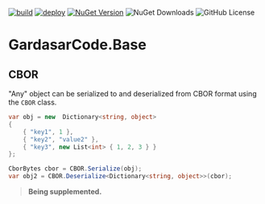[![build](https://github.com/gardasar-code/GardasarCode.Base/actions/workflows/build.yml/badge.svg)](https://github.com/gardasar-code/GardasarCode.Base/actions/workflows/build.yml) [![deploy](https://github.com/gardasar-code/GardasarCode.Base/actions/workflows/deploy.yml/badge.svg)](https://github.com/gardasar-code/GardasarCode.Base/actions/workflows/deploy.yml) [![NuGet Version](https://img.shields.io/nuget/v/GardasarCode.Base.svg)](https://www.nuget.org/packages/GardasarCode.Base/) ![NuGet Downloads](https://img.shields.io/nuget/dt/GardasarCode.Base) ![GitHub License](https://img.shields.io/github/license/gardasar-code/GardasarCode.Base)

# GardasarCode.Base

## CBOR

"Any" object can be serialized to and deserialized from CBOR format using the `CBOR` class.

```csharp
var obj = new  Dictionary<string, object>
{
    { "key1", 1 },
    { "key2", "value2" },
    { "key3", new List<int> { 1, 2, 3 } }
};

CborBytes cbor = CBOR.Serialize(obj);
var obj2 = CBOR.Deserialize<Dictionary<string, object>>(cbor);
```

> **Being supplemented.**
